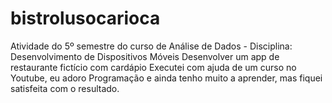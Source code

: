 # bistrolusocarioca
Atividade do 5º semestre do curso de Análise de Dados - Disciplina: Desenvolvimento de Dispositivos Móveis
Desenvolver um app de restaurante fictício com cardápio
Executei com ajuda de um curso no Youtube, eu adoro Programação e ainda tenho muito a aprender, mas fiquei satisfeita com o resultado.
